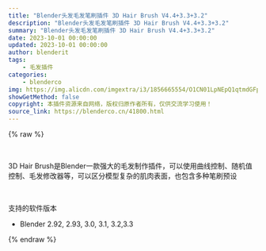 ```yaml
---
title: "Blender头发毛发笔刷插件 3D Hair Brush V4.4+3.3+3.2"
description: "Blender头发毛发笔刷插件 3D Hair Brush V4.4+3.3+3.2"
summary: "Blender头发毛发笔刷插件 3D Hair Brush V4.4+3.3+3.2"
date: 2023-10-01 00:00:00
updated: 2023-10-01 00:00:00
author: blenderit
tags: 
    - 毛发插件
categories:
    - blenderco
img: https://img.alicdn.com/imgextra/i3/1856665554/O1CN01LpNEpQ1qtmdGFpsUM_!!1856665554.jpg
showGetMethod: false
copyright: 本插件资源来自网络，版权归原作者所有，仅供交流学习使用！
source_link: https://blenderco.cn/41800.html
---
```


{% raw %}
<p> </p><p>3D Hair Brush是Blender一款强大的毛发制作插件，可以使用曲线控制、随机值控制、毛发修改器等，可以区分模型复杂的肌肉表面，也包含多种笔刷预设</p><p> </p><p>支持的软件版本</p><ul>
<li>Blender 2.92, 2.93, 3.0, 3.1, 3.2,3.3</li>
</ul>
<div style="display: none">blenderco</div>
{% endraw %}